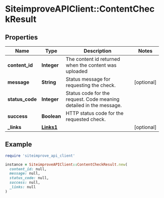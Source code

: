 # SiteimproveAPIClient::ContentCheckResult

## Properties

| Name | Type | Description | Notes |
| ---- | ---- | ----------- | ----- |
| **content_id** | **Integer** | The content id returned when the content was uploaded |  |
| **message** | **String** | Status message for requesting the check. | [optional] |
| **status_code** | **Integer** | Status code for the request. Code meaning detailed in the message. |  |
| **success** | **Boolean** | HTTP status code for the requested check. |  |
| **_links** | [**Links1**](Links1.md) |  | [optional] |

## Example

```ruby
require 'siteimprove_api_client'

instance = SiteimproveAPIClient::ContentCheckResult.new(
  content_id: null,
  message: null,
  status_code: null,
  success: null,
  _links: null
)
```

